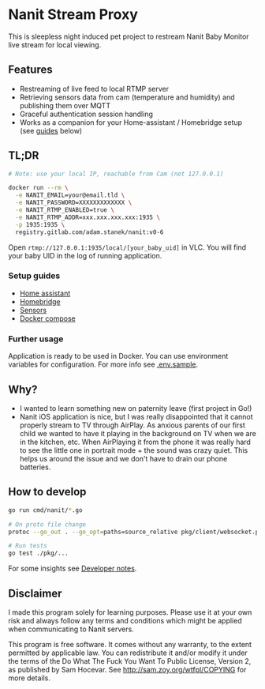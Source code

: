 # Nanit Stream Proxy

This is sleepless night induced pet project to restream Nanit Baby Monitor live stream for local viewing.

## Features

- Restreaming of live feed to local RTMP server
- Retrieving sensors data from cam (temperature and humidity) and publishing them over MQTT
- Graceful authentication session handling
- Works as a companion for your Home-assistant / Homebridge setup (see [guides](#setup-guides) below)

## TL;DR

```bash
# Note: use your local IP, reachable from Cam (not 127.0.0.1)

docker run --rm \
  -e NANIT_EMAIL=your@email.tld \
  -e NANIT_PASSWORD=XXXXXXXXXXXXX \
  -e NANIT_RTMP_ENABLED=true \
  -e NANIT_RTMP_ADDR=xxx.xxx.xxx.xxx:1935 \
  -p 1935:1935 \
  registry.gitlab.com/adam.stanek/nanit:v0-6
```

Open `rtmp://127.0.0.1:1935/local/[your_baby_uid]` in VLC. You will find your baby UID in the log of running application.
### Setup guides

- [Home assistant](./docs/home-assistant.md)
- [Homebridge](./docs/homebridge.md)
- [Sensors](./docs/sensors.md)
- [Docker compose](./docs/docker-compose.md)

### Further usage

Application is ready to be used in Docker. You can use environment variables for configuration. For more info see [.env.sample](.env.sample).
## Why?

- I wanted to learn something new on paternity leave (first project in Go!)
- Nanit iOS application is nice, but I was really disappointed that it cannot properly stream to TV through AirPlay. As anxious parents of our first child we wanted to have it playing in the background on TV when we are in the kitchen, etc. When AirPlaying it from the phone it was really hard to see the little one in portrait mode + the sound was crazy quiet. This helps us around the issue and we don't have to drain our phone batteries.

## How to develop

```bash
go run cmd/nanit/*.go

# On proto file change
protoc --go_out . --go_opt=paths=source_relative pkg/client/websocket.proto

# Run tests
go test ./pkg/...
```

For some insights see [Developer notes](docs/developer-notes.md).

## Disclaimer

I made this program solely for learning purposes. Please use it at your own risk and always follow any terms and conditions which might be applied when communicating to Nanit servers.

This program is free software. It comes without any warranty, to
the extent permitted by applicable law. You can redistribute it
and/or modify it under the terms of the Do What The Fuck You Want
To Public License, Version 2, as published by Sam Hocevar. See
http://sam.zoy.org/wtfpl/COPYING for more details.
